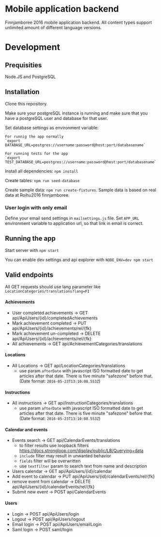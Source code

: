 # Mobile application backend

Finnjamboree 2016 mobile application backend. All content types support unlimited amount of different language versions.

# Development

## Prequisities

Node.JS and PostgreSQL

## Installation

Clone this repository.

Make sure your postgreSQL instance is running and make sure that you have a postgreSQL user and database for that user.

Set database settings as environment variable:
    
    For runnig the app normally
    `export DATABASE_URL=postgres://username:password@host:port/databasename`

    For running tests for the app
    `export TEST_DATABASE_URL=postgres://username:password@host:port/databasename`

Install all dependencies: `npm install`

Create tables: `npm run seed-database`

Create sample data: `npm run create-fixtures`. Sample data is based on real data at Roihu2016 finnjamboree.


### User login with only email

Define your email send settings in `mailsettings.js` file. Set `APP_URL` environment variable to application url, so that link in email is correct.

## Running the app

Start server with `npm start`

You can enable dev settings and api explorer with `NODE_ENV=dev npm start`

## Valid endpoints

All GET requests should use lang parameter like `LocationCategories/translations?lang=FI`

#### Achievements

* User completed achievements -> GET api/ApiUsers/{id}/completedAchievements
* Mark achievement completed -> PUT api/ApiUsers/{id}/achievements/rel/{fk}
* Mark achievement un-completed -> DELETE api/ApiUsers/{id}/achievements/rel/{fk}
* All achievements -> GET api/AchievementCategories/translations

#### Locations

* All Locations -> GET api/LocationCategories/translations
    * use param `afterDate` with javascript ISO formatted date to get articles after that date. There is five minute "safezone" before that. (Date format: `2016-05-23T13:10:08.553Z`)

#### Instructions

* All instructions -> GET api/InstructionCategories/translations
    * use param `afterDate` with javascript ISO formatted date to get articles after that date. There is five minute "safezone" before that. (Date format: `2016-05-23T13:10:08.553Z`)

#### Calendar and events

* Events search -> GET api/CalendarEvents/translations
    * to filter results use loopback filters https://docs.strongloop.com/display/public/LB/Querying+data 
    * `include` filter may result in unwanted behavior
    * `fields` filter will be overwritten
    * use `textfilter` param to search text from name and description
* Users calendar -> GET api/ApiUsers/{id}/calendar
* Add event to calendar -> PUT api/ApiUsers/{id}/calendarEvents/rel/{fk}
* remove event from calendar -> DELETE api/ApiUsers/{id}/calendarEvents/rel/{fk}
* Submit new event -> POST api/CalendarEvents

#### Users

* Login -> POST api/ApiUsers/login
* Logout ->  POST api/ApiUsers/logout
* Email login -> POST api/ApiUsers/emailLogin
* Saml login -> POST saml/login
